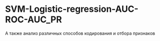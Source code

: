 # SVM-Logistic-regression-AUC-ROC-AUC_PR
А также анализ различных способов кодирования и отбора признаков
